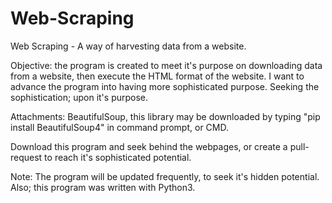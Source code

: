 # Web-Scraping
Web Scraping - A way of harvesting data from a website. 

Objective: the program is created to meet it's purpose on downloading data from a
website, then execute the HTML format of the website. I want to advance the program into having more
sophisticated purpose. Seeking the sophistication; upon it's purpose.

Attachments: BeautifulSoup, this library may be downloaded by typing "pip install BeautifulSoup4" in command prompt, or CMD. 

Download this program and seek behind the webpages, or create a pull-request to reach it's sophisticated potential. 

Note: The program will be updated frequently, to seek it's hidden potential. Also; this program was written with Python3. 
